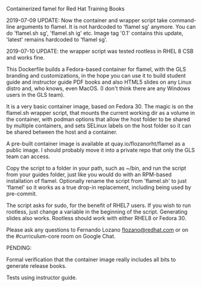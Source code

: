 Containerized famel for Red Hat Training Books

2019-07-09 UPDATE: Now the container and wrapper script take command-line arguments to flamel. It is not hardcoded to 'flamel sg' anymore. You can do 'flamel.sh sg', 'flamel.sh ig' etc. Image tag '0.1' contains this update, 'latest' remains hardcoded to 'flamel sg'.

2019-07-10 UPDATE: the wrapper script was tested rootless in RHEL 8 CSB and works fine.

This Dockerfile builds a Fedora-based container for flamel, with the GLS branding and customizations, in the hope you can use it to build student guide and instructor guide PDF books and also HTML5 slides on any Linux distro and, who knows, even MacOS. (I don't think there are any Windows users in the GLS team).

It is a very basic container image, based on Fedora 30. The magic is on the flamel.sh wrapper script, that mounts the current working dir as a volume in the container, with podman options that allow the host folder to be shared by multiple containers, and sets SELinux labels on the host folder so it can be shared between the host and a container.

A pre-built container image is available at quay.io/flozanorht/flamel as a public image. I should probably move it into a private repo that only the GLS team can access.

Copy the script to a folder in your path, such as ~/bin, and run the script from your guides folder, just like you would do with an RPM-based installation of flamel. Optionally rename the script from 'flamel.sh' to just 'flamel' so it works as a true drop-in replacement, including being used by pre-commit.

The script asks for sudo, for the benefit of RHEL7 users. If you wish to run rootless, just change a variable in the beginning of the script. Generating slides also works. Rootless should work with either RHEL8 or Fedora 30.

Please ask any questions to Fernando Lozano <flozano@redhat.com> or on the #curriculum-core room on Google Chat.

PENDING:

Formal verification that the container image really includes all bits to generate release books.

Tests using instructor guide.

